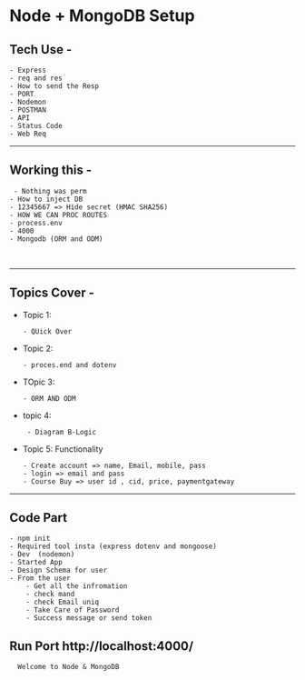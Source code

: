 # Node + MongoDB Setup

## Tech Use - 

    - Express
    - req and res
    - How to send the Resp
    - PORT 
    - Nodemon
    - POSTMAN
    - API
    - Status Code 
    - Web Req

---
## Working this -

     - Nothing was perm
    - How to inject DB
    - 12345667 => Hide secret (HMAC SHA256)
    - HOW WE CAN PROC ROUTES
    - process.env
    - 4000
    - Mongodb (ORM and ODM)

<br>

---
## Topics Cover -

  - Topic 1: 
    
        - QUick Over
  - Topic 2: 
     
        - proces.end and dotenv
  - TOpic 3: 
   
        - ORM AND ODM 
  - topic 4: 
        
         - Diagram B-Logic 
  - Topic 5: Functionality
     
        - Create account => name, Email, mobile, pass
        - login => email and pass
        - Course Buy => user id , cid, price, paymentgateway

---
## Code Part

    - npm init
    - Required tool insta (express dotenv and mongoose)
    - Dev  (nodemon)
    - Started App
    - Design Schema for user
    - From the user
        - Get all the infromation 
        - check mand
        - check Email uniq
        - Take Care of Password
        - Success message or send token 

## Run Port http://localhost:4000/

      Welcome to Node & MongoDB